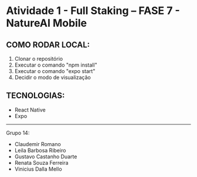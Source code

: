 # Atividade 1 - Full Staking – FASE 7 - NatureAI Mobile

## COMO RODAR LOCAL:
1. Clonar o repositório
2. Executar o comando "npm install"
3. Executar o comando "expo start"
4. Decidir o modo de visualização

## TECNOLOGIAS:
- React Native
- Expo

---

Grupo 14: 
- Claudemir Romano
- Leila Barbosa Ribeiro
- Gustavo Castanho Duarte
- Renata Souza Ferreira
- Vinicius Dalla Mello
